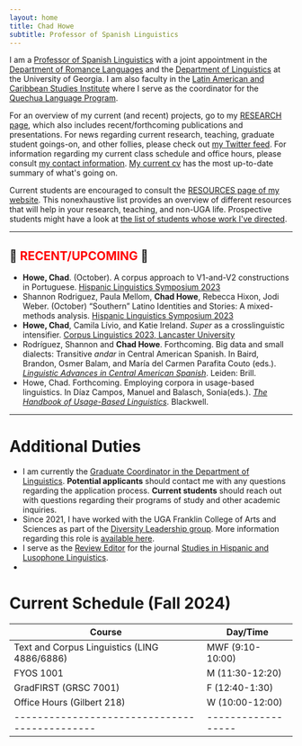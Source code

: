 ```yaml
---
layout: home
title: Chad Howe
subtitle: Professor of Spanish Linguistics
---
```

I am a [Professor of Spanish Linguistics](http://rom.uga.edu/directory/people/chad-howe) with a joint appointment in the [Department of Romance Languages](http://rom.uga.edu/) and the [Department of Linguistics](http://www.linguistics.uga.edu/) at the University of Georgia. I am also faculty in the [Latin American and Caribbean Studies Institute](http://lacs.franklin.uga.edu/) where I serve as the coordinator for the [Quechua Language Program](http://lacs.franklin.uga.edu/quechua-language).

For an overview of my current (and recent) projects, go to my [RESEARCH page](research.md), which also includes recent/forthcoming publications and presentations. For news regarding current research, teaching, graduate student goings-on, and other follies, please check out [my Twitter feed](https://twitter.com/ChoweAthens). For information regarding my current class schedule and office hours, please consult [my contact information](contact.md). [My current cv](HoweCV.pdf) has the most up-to-date summary of what's going on.

Current students are encouraged to consult the [RESOURCES page of my website](resources.md). This nonexhaustive list provides an overview of different resources that will help in your research, teaching, and non-UGA life. Prospective students might have a look at [the list of students whose work I've directed](students.md).

***

## 📢 <span style="color:red">RECENT/UPCOMING</span> 📢
- **Howe, Chad**. (October). A corpus approach to V1-and-V2 constructions in Portuguese. [Hispanic Linguistics Symposium 2023](https://hls2023.byu.edu/)
- Shannon Rodriguez, Paula Mellom, **Chad Howe**, Rebecca Hixon, Jodi Weber. (October) “Southern” Latino Identities and Stories: A mixed-methods analysis. [Hispanic Linguistics Symposium 2023](https://hls2023.byu.edu/)
- **Howe, Chad**, Camila Lívio, and Katie Ireland. *Super* as a crosslinguistic intensifier. [Corpus Linguistics 2023, Lancaster University](https://wp.lancs.ac.uk/cl2023/)
- Rodríguez, Shannon and **Chad Howe**. Forthcoming. Big data and small dialects: Transitive *andar* in Central American Spanish. In Baird, Brandon, Osmer Balam, and María del Carmen Parafita Couto (eds.). [*Linguistic Advances in Central American Spanish*](https://brill.com/display/title/68340?rskey=uzpd53&result=2). Leiden: Brill.
- Howe, Chad. Forthcoming. Employing corpora in usage-based linguistics. In Díaz Campos, Manuel and Balasch, Sonia(eds.). [*The Handbook of Usage-Based Linguistics*](https://www.wiley-vch.de/en/?option=com_eshop&view=product&isbn=978-1-119-83982-8#:~:text=The%20Handbook%20of%20Usage%2DBased%20Linguistics%20is%20an%20indispensable%20resource,and%20other%20subfields%20of%20linguistics.). Blackwell.

***

# Additional Duties

* I am currently the [Graduate Coordinator in the Department of Linguistics](linggrad.md). **Potential applicants** should contact me with any questions regarding the application process. **Current students** should reach out with questions regarding their programs of study and other academic inquiries.
* Since 2021, I have worked with the UGA Franklin College of Arts and Sciences as part of the [Diversity Leadership group](https://franklin.uga.edu/directory/diversity-leadership). More information regarding this role is [available here](diversityleadership.md).
* I serve as the [Review Editor](revieweditor.md) for the journal [Studies in Hispanic and Lusophone Linguistics](https://www.degruyter.com/view/journals/shll/shll-overview.xml?language=en&tab_body=editorialContent-75079).
* 
# Current Schedule (Fall 2024)

Course | Day/Time |
---------------------------------------------|------------------|
Text and Corpus Linguistics (LING 4886/6886) | MWF (9:10-10:00) |
FYOS 1001 | M (11:30-12:20) |
GradFIRST (GRSC 7001) | F (12:40-1:30) |
Office Hours (Gilbert 218) | W (10:00-12:00) |
---------------------------------------------|------------------|

